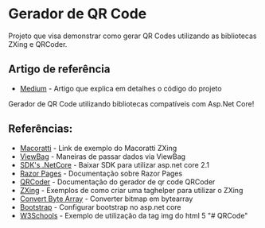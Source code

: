 # Gerador de QR Code

Projeto que visa demonstrar como gerar QR Codes utilizando as bibliotecas ZXing e QRCoder.

## Artigo de referência
 * [Medium](https://medium.com/@erikthiago/gerador-de-qr-code-no-asp-net-core-c33cff40c24f) - Artigo que explica em detalhes o código do projeto

Gerador de QR Code utilizando bibliotecas compatíveis com Asp.Net Core!

## Referências:
* [Macoratti](http://www.macoratti.net/15/06/c_qrcd1.htm) - Link de exemplo do Macoratti ZXing
* [ViewBag](https://www.c-sharpcorner.com/UploadFile/abhikumarvatsa/various-ways-to-pass-data-from-controller-to-view-in-mvc/) - Maneiras de passar dados via ViewBag
* [SDK's .NetCore](https://www.microsoft.com/net/download/visual-studio-sdks) - Baixar SDK para utilizar asp.net core 2.1
* [Razor Pages](https://docs.microsoft.com/en-us/aspnet/core/razor-pages/?view=aspnetcore-2.1&tabs=visual-studio) - Documentação sobre Razor Pages
* [QRCoder](https://github.com/codebude/QRCoder/wiki/Advanced-usage---QR-Code-renderers#25-pngbyteqrcode-renderer-in-detail) - Documentação do gerador de qr code QRCoder
* [ZXing](https://dzone.com/articles/qr-code-generator-in-aspnet-core-using-zxingnet-la) - Exemplos de como criar uma taghelper para utilizar o ZXing
* [Convert Byte Array](https://stackoverflow.com/questions/25803915/display-bitmap-in-image-control) - Converter bitmap em bytearray
* [Bootstrap](https://www.bootstrapdash.com/asp-net-core-with-bootstrap-4/) - Configurar bootstrap no asp.net core
* [W3Schools](https://www.w3schools.com/TAGs/att_img_width.asp) - Exemplo de utilização da tag img do html 5
"# QRCode" 
